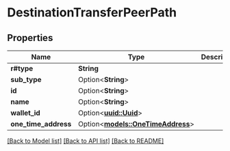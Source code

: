 # DestinationTransferPeerPath

## Properties

Name | Type | Description | Notes
------------ | ------------- | ------------- | -------------
**r#type** | **String** |  | 
**sub_type** | Option<**String**> |  | [optional]
**id** | Option<**String**> |  | [optional]
**name** | Option<**String**> |  | [optional]
**wallet_id** | Option<[**uuid::Uuid**](uuid::Uuid.md)> |  | [optional]
**one_time_address** | Option<[**models::OneTimeAddress**](OneTimeAddress.md)> |  | [optional]

[[Back to Model list]](../README.md#documentation-for-models) [[Back to API list]](../README.md#documentation-for-api-endpoints) [[Back to README]](../README.md)


